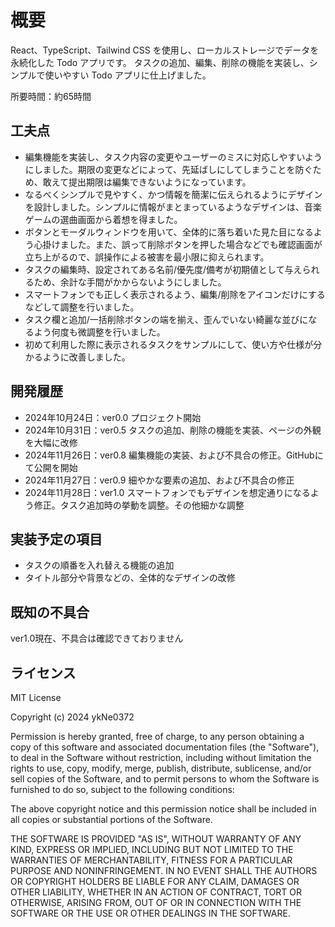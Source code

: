 # 概要

React、TypeScript、Tailwind CSS を使用し、ローカルストレージでデータを永続化した Todo アプリです。
タスクの追加、編集、削除の機能を実装し、シンプルで使いやすい Todo アプリに仕上げました。

所要時間：約65時間

## 工夫点

- 編集機能を実装し、タスク内容の変更やユーザーのミスに対応しやすいようにしました。期限の変更などによって、先延ばしにしてしまうことを防ぐため、敢えて提出期限は編集できないようになっています。
- なるべくシンプルで見やすく、かつ情報を簡潔に伝えられるようにデザインを設計しました。シンプルに情報がまとまっているようなデザインは、音楽ゲームの選曲画面から着想を得ました。
- ボタンとモーダルウィンドウを用いて、全体的に落ち着いた見た目になるよう心掛けました。また、誤って削除ボタンを押した場合などでも確認画面が立ち上がるので、誤操作による被害を最小限に抑えられます。
- タスクの編集時、設定されてある名前/優先度/備考が初期値として与えられるため、余計な手間がかからないようにしました。
- スマートフォンでも正しく表示されるよう、編集/削除をアイコンだけにするなどして調整を行いました。
- タスク欄と追加/一括削除ボタンの端を揃え、歪んでいない綺麗な並びになるよう何度も微調整を行いました。
- 初めて利用した際に表示されるタスクをサンプルにして、使い方や仕様が分かるように改善しました。

## 開発履歴

- 2024年10月24日：ver0.0 プロジェクト開始
- 2024年10月31日：ver0.5 タスクの追加、削除の機能を実装、ページの外観を大幅に改修
- 2024年11月26日：ver0.8 編集機能の実装、および不具合の修正。GitHubにて公開を開始
- 2024年11月27日：ver0.9 細やかな要素の追加、および不具合の修正
- 2024年11月28日：ver1.0 スマートフォンでもデザインを想定通りになるよう修正。タスク追加時の挙動を調整。その他細かな調整

## 実装予定の項目

- タスクの順番を入れ替える機能の追加
- タイトル部分や背景などの、全体的なデザインの改修

## 既知の不具合

ver1.0現在、不具合は確認できておりません

## ライセンス

MIT License

Copyright (c) 2024 ykNe0372

Permission is hereby granted, free of charge, to any person obtaining a copy
of this software and associated documentation files (the "Software"), to deal
in the Software without restriction, including without limitation the rights
to use, copy, modify, merge, publish, distribute, sublicense, and/or sell
copies of the Software, and to permit persons to whom the Software is
furnished to do so, subject to the following conditions:

The above copyright notice and this permission notice shall be included in all
copies or substantial portions of the Software.

THE SOFTWARE IS PROVIDED "AS IS", WITHOUT WARRANTY OF ANY KIND, EXPRESS OR
IMPLIED, INCLUDING BUT NOT LIMITED TO THE WARRANTIES OF MERCHANTABILITY,
FITNESS FOR A PARTICULAR PURPOSE AND NONINFRINGEMENT. IN NO EVENT SHALL THE
AUTHORS OR COPYRIGHT HOLDERS BE LIABLE FOR ANY CLAIM, DAMAGES OR OTHER
LIABILITY, WHETHER IN AN ACTION OF CONTRACT, TORT OR OTHERWISE, ARISING FROM,
OUT OF OR IN CONNECTION WITH THE SOFTWARE OR THE USE OR OTHER DEALINGS IN THE
SOFTWARE.
